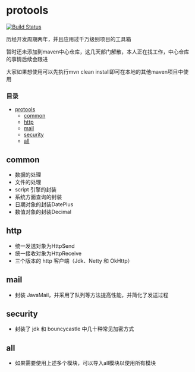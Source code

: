 # protools

[![Build Status](https://travis-ci.org/SeanDragon/protools.svg?branch=master)](https://travis-ci.org/SeanDragon/protools)

历经开发周期两年，并且应用过千万级别项目的工具箱

暂时还未添加到maven中心仓库，这几天部门解散，本人正在找工作，中心仓库的事情后续会跟进

大家如果想使用可以先执行mvn clean install即可在本地的其他maven项目中使用

### 目录

- [protools](#protools)
    - [common](#common)
    - [http](#http)
    - [mail](#mail)
    - [security](#common)
    - [all](#all)

## common
* 数据的处理
* 文件的处理
* script 引擎的封装 
* 系统方面查询的封装
* 日期对象的封装DatePlus
* 数值对象的封装Decimal
## http
* 统一发送对象为HttpSend
* 统一接收对象为HttpReceive
* 三个版本的 http 客户端（Jdk、Netty 和 OkHttp）
## mail
* 封装 JavaMail，并采用了队列等方法提高性能，并简化了发送过程
## security
* 封装了 jdk 和 bouncycastle 中几十种常见加密方式
## all
* 如果需要使用上述多个模块，可以导入all模块以使用所有模块